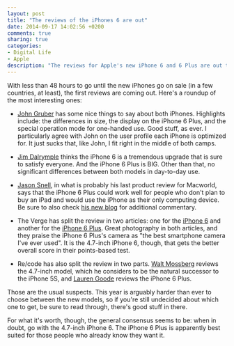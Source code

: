 ```yaml
---
layout: post
title: "The reviews of the iPhones 6 are out"
date: 2014-09-17 14:02:56 +0200
comments: true
sharing: true
categories: 
- Digital Life
- Apple
description: "The reviews for Apple's new iPhone 6 and 6 Plus are out today."
---
```


With less than 48 hours to go until the new iPhones go on sale (in a few countries, at least), the first reviews are coming out. Here's a roundup of the most interesting ones:

* [John Gruber](http://daringfireball.net/2014/09/the_iphones_6) has some nice things to say about both iPhones. Highlights include: the differences in size, the display on the iPhone 6 Plus, and the special operation mode for one-handed use. Good stuff, as ever. I particularly agree with John on the user profile each iPhone is optimized for. It just sucks that, like John, I fit right in the middle of both camps.

* [Jim Dalrymple](http://www.loopinsight.com/2014/09/16/review-iphone-6-and-iphone-6-plus/) thinks the iPhone 6 is a tremendous upgrade that is sure to satisfy everyone. And the iPhone 6 Plus is BIG. Other than that, no significant differences between both models in day-to-day use.

* [Jason Snell](http://www.macworld.com/article/2684242/iphone-6-and-iphone-6-plus-review-bigger-is-in-fact-better-in-the-right-hands.html), in what is probably his last product review for Macworld, says that the iPhone 6 Plus could work well for people who don't plan to buy an iPad and would use the iPhone as their only computing device. Be sure to also check [his new blog](http://sixcolors.com/post/2014/09/iphone-6-iphone-6-plus-a-tale-of-scale.html) for additional commentary.

* The Verge has split the review in two articles: one for the [iPhone 6](http://www.theverge.com/2014/9/16/6154975/iphone-6-review) and another for the [iPhone 6 Plus](http://www.theverge.com/2014/9/16/6155009/apple-iphone-6-plus-review). Great photography in both articles, and they praise the iPhone 6 Plus's camera as "the best smartphone camera I've ever used". It is the 4.7-inch iPhone 6, though, that gets the better overall score in their points-based test. 

* Re/code has also split the review in two parts. [Walt Mossberg](http://recode.net/2014/09/16/iphone-6-review/) reviews the 4.7-inch model, which he considers to be the natural successor to the iPhone 5S, and [Lauren Goode](http://recode.net/2014/09/16/iphone-6-plus-review/) reviews the iPhone 6 Plus.

Those are the usual suspects. This year is arguably harder than ever to choose between the new models, so if you're still undecided about which one to get, be sure to read through, there's good stuff in there.

For what it's worth, though, the general consensus seems to be: when in doubt, go with the 4.7-inch iPhone 6. The iPhone 6 Plus is apparently best suited for those people who already know they want it.
